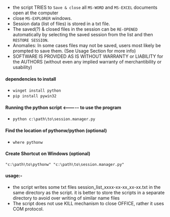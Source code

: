 + the script TRIES to `Save & close` all `MS-WORD` and `MS-EXCEL` documents open at the computer
+ close `MS-EXPLORER` windows.
+ Session data (list of files) is stored in a txt file.
+ The saved(?) & closed files in the session can be `RE-OPENED` automatically by selecting the saved session from the list and then `RESTORE SESSION`.
+ Anomalies: In some cases files may not be saved, users most likely be prompted to save them. (See Usage Section for more info)
+ SOFTWARE IS PROVIDED AS IS WITHOUT WARRANTY or LIABILITY for the AUTHORS (without even any implied warranty of merchantibility or usability)

#### dependencies to install
+ `winget install python`
+ `pip install pywin32`

#### Running the python script <----- to use the program
+ `python c:\path\to\session.manager.py`


#### Find the location of pythonw/python (optional)
+ `where pythonw`
#### Create Shortcut on Windows (optional)
`"c:\path\to\pythonw" "c:\path\to\session.manager.py"`

#### usage:-
+ the script writes some txt files session_list_xxxx-xx-xx_xx-xx.txt in the same directory as the script. it is better to store the scripts in a separate directory to avoid over writing of similar name files
+ The script does not use KILL mechanism to close OFFICE, rather it uses COM protocol.
